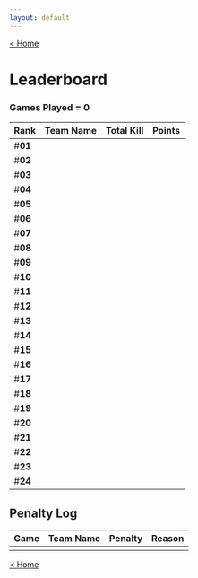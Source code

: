 ```yaml
---
layout: default
---
```


[< Home](https://kanziebub.github.io/ProjectSEA/)

# **Leaderboard**

### Games Played = 0

|  Rank   | **Team Name**         | Total Kill | **Points** |
|:--------|:----------------------|:-----------|:-----------|
| #**01** |                       |            |            |
| #**02** |                       |            |            |
| #**03** |                       |            |            |
| #**04** |                       |            |            |
| #**05** |                       |            |            |
| #**06** |                       |            |            |
| #**07** |                       |            |            |
| #**08** |                       |            |            |
| #**09** |                       |            |            |
| #**10** |                       |            |            |
| #**11** |                       |            |            |
| #**12** |                       |            |            |
| #**13** |                       |            |            |
| #**14** |                       |            |            |
| #**15** |                       |            |            |
| #**16** |                       |            |            |
| #**17** |                       |            |            |
| #**18** |                       |            |            |
| #**19** |                       |            |            |
| #**20** |                       |            |            |
| #**21** |                       |            |            |
| #**22** |                       |            |            |
| #**23** |                       |            |            |
| #**24** |                       |            |            |

## Penalty Log

|  Game  | Team Name | Penalty | Reason                |
|:-------|:----------|:--------|:----------------------|
|        |           |         |                       |

[< Home](https://kanziebub.github.io/ProjectSEA/)